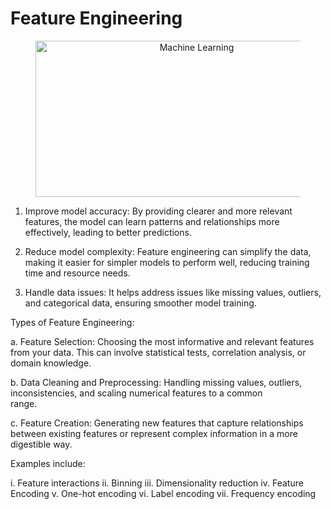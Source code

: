 # Feature Engineering
<figure style="text-align: center;">
  <img src="https://serokell.io/files/cf/cfkdnv2r.Feature__Engineering_pic1.png" alt="Machine Learning" width="500" height="250">
</figure>


   1. Improve model accuracy: By providing clearer and more relevant features, the model can learn patterns and relationships more 
      effectively, leading to better predictions.
      
   2. Reduce model complexity: Feature engineering can simplify the data, making it easier for simpler models to perform well, reducing         training time and resource needs.

   3. Handle data issues: It helps address issues like missing values, outliers, and categorical data, ensuring smoother model training.


Types of Feature Engineering:

  a. Feature Selection: Choosing the most informative and relevant features from your data. This can involve statistical tests,                correlation analysis, or domain knowledge.
    
  b. Data Cleaning and Preprocessing: Handling missing values, outliers, inconsistencies, and scaling numerical features to a common     
     range.
     
  c. Feature Creation: Generating new features that capture relationships between existing features or represent complex information in a      more digestible way. 
  
 Examples include:
 
  i. Feature interactions
 ii. Binning
iii. Dimensionality reduction
 iv. Feature Encoding
  v. One-hot encoding
 vi. Label encoding
vii. Frequency encoding
